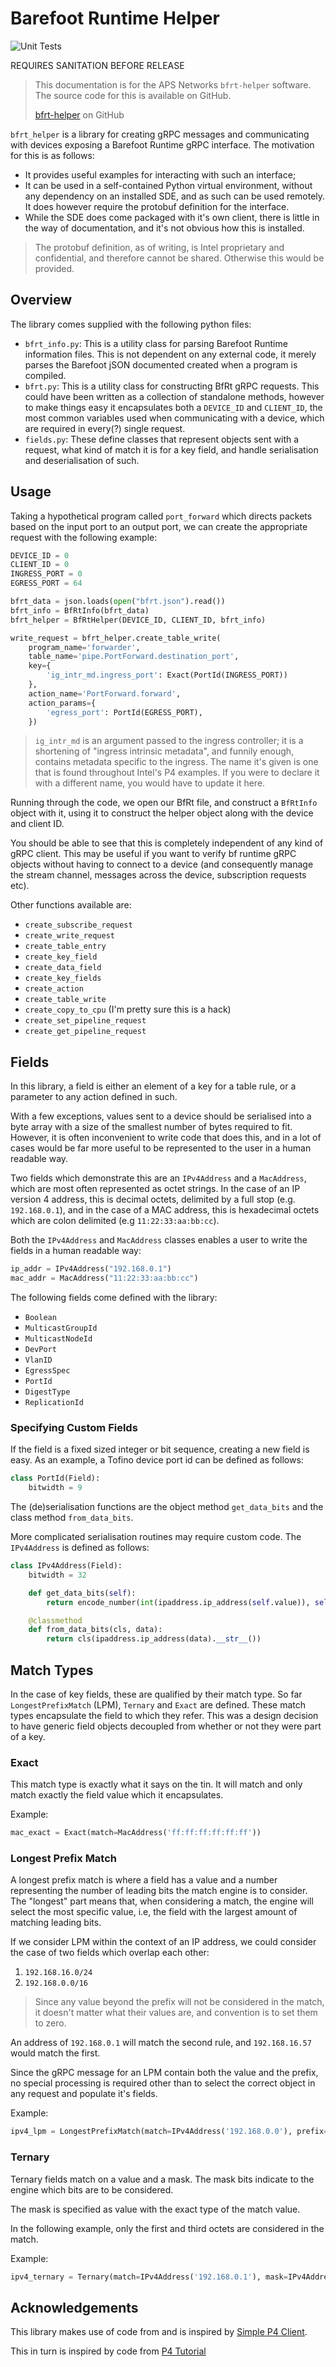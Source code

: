 # Barefoot Runtime Helper

![Unit Tests](https://github.com/APS-Networks/bfrt-helper/actions/workflows/ci.yml/badge.svg?branch=merge-updates)

REQUIRES SANITATION BEFORE RELEASE


> This documentation is for the APS Networks `bfrt-helper` software. The source
> code for this is available on GitHub.
>
> [bfrt-helper](https://github.com/APS-Networks/bfrt-helper) on GitHub

`bfrt_helper` is a library for creating gRPC messages and communicating with
devices exposing a Barefoot Runtime gRPC interface. The motivation for this is
as follows:

* It provides useful examples for interacting with such an interface;
* It can be used in a self-contained Python virtual environment, without any
  dependency on an installed SDE, and as such can be used remotely. It does
  however require the protobuf definition for the interface.
* While the SDE does come packaged with it's own client, there is little in the
  way of documentation, and it's not obvious how this is installed.

> The protobuf definition, as of writing, is Intel proprietary and confidential,
> and therefore cannot be shared. Otherwise this would be provided.
 
## Overview

The library comes supplied with the following python files:

* `bfrt_info.py`: This is a utility class for parsing Barefoot Runtime
  information files. This is not dependent on any external code, it merely
  parses the Barefoot jSON documented created when a program is compiled.
* `bfrt.py`: This is a utility class for constructing BfRt gRPC requests. This
  could have been written as a collection of standalone methods, however to
  make things easy it encapsulates both a `DEVICE_ID` and `CLIENT_ID`, the most
  common variables used when communicating with a device, which are required in
  every(?) single request.
* `fields.py`: These define classes that represent objects sent with a request,
  what kind of match it is for a key field, and handle serialisation and
  deserialisation of such.

## Usage

Taking a hypothetical program called `port_forward` which directs packets based
on the input port to an output port, we can create the appropriate request with
the following example:

```python
DEVICE_ID = 0
CLIENT_ID = 0
INGRESS_PORT = 0
EGRESS_PORT = 64

bfrt_data = json.loads(open("bfrt.json").read())
bfrt_info = BfRtInfo(bfrt_data)
bfrt_helper = BfRtHelper(DEVICE_ID, CLIENT_ID, bfrt_info)

write_request = bfrt_helper.create_table_write( 
    program_name='forwarder', 
    table_name='pipe.PortForward.destination_port',
    key={
        'ig_intr_md.ingress_port': Exact(PortId(INGRESS_PORT))
    },
    action_name='PortForward.forward',
    action_params={
        'egress_port': PortId(EGRESS_PORT),
    })
```

> `ig_intr_md` is an argument passed to the ingress controller; it is
> a shortening of "ingress intrinsic metadata", and funnily enough, 
> contains metadata specific to the ingress. The name it's given is one
> that is found throughout Intel's P4 examples. If you were to declare it
> with a different name, you would have to update it here.

Running through the code, we open our BfRt file, and construct a `BfRtInfo` 
object with it, using it to construct the helper object along with the 
device and client ID.

You should be able to see that this is completely independent of any kind
of gRPC client. This may be useful if you want to verify bf runtime gRPC
objects without having to connect to a device (and consequently manage
the stream channel, messages across the device, subscription requests etc).

Other functions available are:
* `create_subscribe_request`
* `create_write_request`
* `create_table_entry`
* `create_key_field`
* `create_data_field`
* `create_key_fields`
* `create_action`
* `create_table_write`
* `create_copy_to_cpu` (I'm pretty sure this is a hack)
* `create_set_pipeline_request`
* `create_get_pipeline_request`

## Fields

In this library, a field is either an element of a key for a table rule, or a
parameter to any action defined in such.

With a few exceptions, values sent to a device should be serialised into a byte
array with a size of the smallest number of bytes required to fit. However,
it is often inconvenient to write code that does this, and in a lot of cases
would be far more useful to be represented to the user in a human readable way.

Two fields which demonstrate this are an `IPv4Address` and a `MacAddress`,
which are most often represented as octet strings. In the case of an IP version
4 address, this is decimal octets, delimited by a full stop (e.g. 
`192.168.0.1`), and in the case of a MAC address, this is hexadecimal octets
which are colon delimited (e.g `11:22:33:aa:bb:cc`).

Both the `IPv4Address` and `MacAddress` classes enables a user to write the
fields in a human readable way:

```python
ip_addr = IPv4Address("192.168.0.1")
mac_addr = MacAddress("11:22:33:aa:bb:cc")
```

The following fields come defined with the library:

* `Boolean`
* `MulticastGroupId`
* `MulticastNodeId`
* `DevPort`
* `VlanID`
* `EgressSpec`
* `PortId`
* `DigestType`
* `ReplicationId`

### Specifying Custom Fields

If the field is a fixed sized integer or bit sequence, creating a new field is
easy. As an example, a Tofino device port id can be defined as follows:

```python
class PortId(Field):
    bitwidth = 9
```

The (de)serialisation functions are the object method `get_data_bits` and the
class method `from_data_bits`.

More complicated serialisation routines may require custom code. The
`IPv4Address` is defined as follows:

```python
class IPv4Address(Field):
    bitwidth = 32

    def get_data_bits(self):
        return encode_number(int(ipaddress.ip_address(self.value)), self.bitwidth)

    @classmethod
    def from_data_bits(cls, data):
        return cls(ipaddress.ip_address(data).__str__())
```

## Match Types

In the case of key fields, these are qualified by their match type. So far
`LongestPrefixMatch` (LPM), `Ternary` and `Exact` are defined. These match types
encapsulate the field to which they refer. This was a design decision to have 
generic field objects decoupled from whether or not they were part of a key.



### Exact

This match type is exactly what it says on the tin. It will match and only match
exactly the field value which it encapsulates.

Example:

```python
mac_exact = Exact(match=MacAddress('ff:ff:ff:ff:ff:ff'))
```

### Longest Prefix Match

A longest prefix match is where a field has a value and a number representing 
the number of leading bits the match engine is to consider. The "longest" part
means that, when considering a match, the engine will select the most specific
value, i.e, the field with the largest amount of matching leading bits.

If we consider LPM within the context of an IP address, we could consider the
case of two fields which overlap each other:

1. `192.168.16.0/24`
2. `192.168.0.0/16`

> Since any value beyond the prefix will not be considered in the match, it
> doesn't matter what their values are, and convention is to set them to zero.

An address of `192.168.0.1` will match the second rule, and `192.168.16.57`
would match the first.

Since the gRPC message for an LPM contain both the value and the prefix, no
special processing is required other than to select the correct object in any
request and populate it's fields.

Example:

```python
ipv4_lpm = LongestPrefixMatch(match=IPv4Address('192.168.0.0'), prefix=24)
```

### Ternary

Ternary fields match on a value and a mask. The mask bits indicate to the engine
which bits are to be considered.

The mask is specified as value with the exact type of the match value.

In the following example, only the first and third octets are considered in the
match.

Example:

```python
ipv4_ternary = Ternary(match=IPv4Address('192.168.0.1'), mask=IPv4Address('255.0.255.0'))
```

## Acknowledgements

This library makes use of code from and is inspired by
[Simple P4 Client](https://github.com/CommitThis/simplep4client).

This in turn is inspired by code from [P4 Tutorial](https://github.com/p4lang/tutorials)
